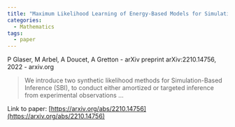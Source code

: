 ```yaml
---
title: "Maximum Likelihood Learning of Energy-Based Models for Simulation-Based Inference"
categories:
  - Mathematics
tags:
  - paper
---
```

P Glaser, M Arbel, A Doucet, A Gretton - arXiv preprint arXiv:2210.14756, 2022 - arxiv.org

>We introduce two synthetic likelihood methods for Simulation-Based Inference (SBI), to conduct either amortized or targeted inference from experimental observations …

Link to paper: [https://arxiv.org/abs/2210.14756](https://arxiv.org/abs/2210.14756)
